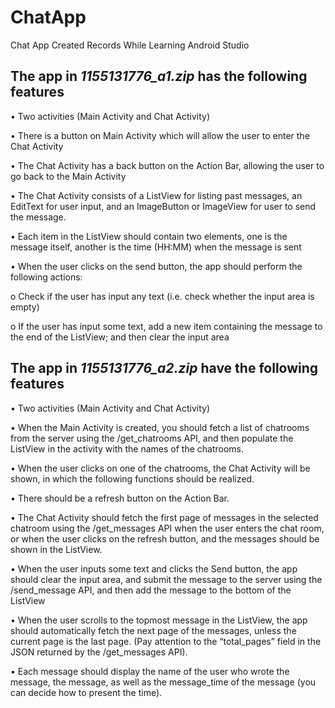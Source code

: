 # ChatApp
Chat App Created Records While Learning Android Studio


## The app in *1155131776_a1.zip* has the following features

• Two activities (Main Activity and Chat Activity)

• There is a button on Main Activity which will allow the user to enter the Chat Activity

• The Chat Activity has a back button on the Action Bar, allowing the user to go back to the Main Activity

• The Chat Activity consists of a ListView for listing past messages, an EditText for user input, 
and an ImageButton or ImageView for user to send the message.

• Each item in the ListView should contain two elements, one is the message itself,
another is the time (HH:MM) when the message is sent

• When the user clicks on the send button, the app should perform the following actions:

o Check if the user has input any text (i.e. check whether the input area is empty)

o If the user has input some text, add a new item containing the message to the 
end of the ListView; and then clear the input area

## The app in *1155131776_a2.zip* have the following features
• Two activities (Main Activity and Chat Activity)

• When the Main Activity is created, you should fetch a list of chatrooms from the
server using the /get_chatrooms API, and then populate the ListView in the activity
with the names of the chatrooms.

• When the user clicks on one of the chatrooms, the Chat Activity will be shown, in
which the following functions should be realized.

• There should be a refresh button on the Action Bar.

• The Chat Activity should fetch the first page of messages in the selected chatroom
using the /get_messages API when the user enters the chat room, or when the user
clicks on the refresh button, and the messages should be shown in the ListView.

• When the user inputs some text and clicks the Send button, the app should clear the
input area, and submit the message to the server using the /send_message API, and
then add the message to the bottom of the ListView

• When the user scrolls to the topmost message in the ListView, the app should
automatically fetch the next page of the messages, unless the current page is the last page. (Pay attention to the “total_pages” field in the JSON returned by the /get_messages API).

• Each message should display the name of the user who wrote the message, the message, as well as the message_time of the message (you can decide how to present the time).

